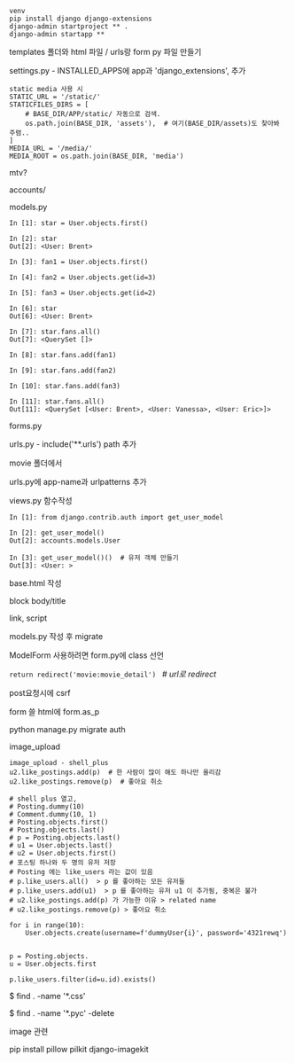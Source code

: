 ```
venv 
pip install django django-extensions
django-admin startproject ** .
django-admin startapp **
```

templates 폴더와 html 파일 / urls랑 form py 파일 만들기

settings.py  - INSTALLED_APPS에 app과 'django_extensions', 추가

```
static media 사용 시
STATIC_URL = '/static/'
STATICFILES_DIRS = [
    # BASE_DIR/APP/static/ 자동으로 검색.
    os.path.join(BASE_DIR, 'assets'),  # 여기(BASE_DIR/assets)도 찾아봐 주렴..
]
MEDIA_URL = '/media/'
MEDIA_ROOT = os.path.join(BASE_DIR, 'media')
```



mtv?

accounts/

models.py

```
In [1]: star = User.objects.first()

In [2]: star
Out[2]: <User: Brent>

In [3]: fan1 = User.objects.first()

In [4]: fan2 = User.objects.get(id=3)

In [5]: fan3 = User.objects.get(id=2)

In [6]: star
Out[6]: <User: Brent>

In [7]: star.fans.all()
Out[7]: <QuerySet []>

In [8]: star.fans.add(fan1)

In [9]: star.fans.add(fan2)

In [10]: star.fans.add(fan3)

In [11]: star.fans.all()
Out[11]: <QuerySet [<User: Brent>, <User: Vanessa>, <User: Eric>]>
```



forms.py

urls.py  - include('**.urls') path 추가



movie 폴더에서

urls.py에 app-name과 urlpatterns 추가



views.py 함수작성

```
In [1]: from django.contrib.auth import get_user_model

In [2]: get_user_model()
Out[2]: accounts.models.User

In [3]: get_user_model()()  # 유저 객체 만들기
Out[3]: <User: >
```







base.html 작성

block body/title

link, script



models.py 작성 후 migrate



ModelForm 사용하려면 form.py에 class 선언



`return redirect('movie:movie_detail') `  *# url로 redirect*

post요청시에 csrf

form 쓸 html에 form.as_p



python manage.py migrate auth







image_upload

```
image_upload - shell_plus
u2.like_postings.add(p)  # 한 사람이 많이 해도 하나만 올리감
u2.like_postings.remove(p)  # 좋아요 취소
```

```
# shell plus 열고,
# Posting.dummy(10)
# Comment.dummy(10, 1)
# Posting.objects.first()
# Posting.objects.last()
# p = Posting.objects.last()
# u1 = User.objects.last()
# u2 = User.objects.first()
# 포스팅 하나와 두 명의 유저 저장
# Posting 에는 like_users 라는 값이 있음
# p.like_users.all()  > p 를 좋아하는 모든 유저들
# p.like_users.add(u1)  > p 를 좋아하는 유저 u1 이 추가됨, 중복은 불가
# u2.like_postings.add(p) 가 가능한 이유 > related name
# u2.like_postings.remove(p) > 좋아요 취소
```

```
for i in range(10):
	User.objects.create(username=f'dummyUser{i}', password='4321rewq')
	
```

```
p = Posting.objects.
u = User.objects.first

p.like_users.filter(id=u.id).exists()

```



$ find . -name '*.css'

$ find . -name '*.pyc' -delete



image 관련

pip install pillow pilkit django-imagekit



